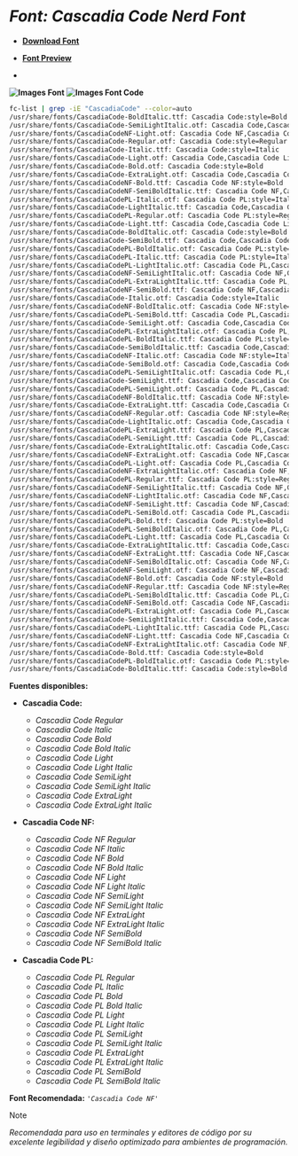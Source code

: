 <!-- Autor: Daniel Benjamin Perez Morales -->
<!-- GitHub: https://github.com/D4nitrix13 -->
<!-- GitLab: https://gitlab.com/D4nitrix13 -->
<!-- Correo electrónico: danielperezdev@proton.me -->

# ***Font: Cascadia Code Nerd Font***

- **[Download Font](https://github.com/ryanoasis/nerd-fonts/releases/download/v3.2.1/CascadiaCode.zip "https://github.com/ryanoasis/nerd-fonts/releases/download/v3.2.1/CascadiaCode.zip")**

- **[Font Preview](https://www.programmingfonts.org/#cascadia-code "https://www.programmingfonts.org/#cascadia-code")**
-

**![Images Font](../../Fonts/CascadiaCode%20Nerd%20Font.png "Fonts/CascadiaCode Nerd Font.png")**
**![Images Font Code](../../Font%20Images%20Code/CascadiaCode%20Nerd%20Font%20Code.png "Font Images Code/CascadiaCode Nerd Font Code.png")**

```bash
fc-list | grep -iE "CascadiaCode" --color=auto
/usr/share/fonts/CascadiaCode-BoldItalic.ttf: Cascadia Code:style=Bold Italic
/usr/share/fonts/CascadiaCode-SemiLightItalic.otf: Cascadia Code,Cascadia Code SemiLight:style=SemiLight Italic,Italic
/usr/share/fonts/CascadiaCodeNF-Light.otf: Cascadia Code NF,Cascadia Code NF Light:style=Light,Regular
/usr/share/fonts/CascadiaCode-Regular.otf: Cascadia Code:style=Regular
/usr/share/fonts/CascadiaCode-Italic.ttf: Cascadia Code:style=Italic
/usr/share/fonts/CascadiaCode-Light.otf: Cascadia Code,Cascadia Code Light:style=Light,Regular
/usr/share/fonts/CascadiaCode-Bold.otf: Cascadia Code:style=Bold
/usr/share/fonts/CascadiaCode-ExtraLight.otf: Cascadia Code,Cascadia Code ExtraLight:style=ExtraLight,Regular
/usr/share/fonts/CascadiaCodeNF-Bold.ttf: Cascadia Code NF:style=Bold
/usr/share/fonts/CascadiaCodeNF-SemiBoldItalic.ttf: Cascadia Code NF,Cascadia Code NF SemiBold:style=SemiBold Italic,Italic
/usr/share/fonts/CascadiaCodePL-Italic.otf: Cascadia Code PL:style=Italic
/usr/share/fonts/CascadiaCode-LightItalic.ttf: Cascadia Code,Cascadia Code Light:style=Light Italic,Italic
/usr/share/fonts/CascadiaCodePL-Regular.otf: Cascadia Code PL:style=Regular
/usr/share/fonts/CascadiaCode-Light.ttf: Cascadia Code,Cascadia Code Light:style=Light,Regular
/usr/share/fonts/CascadiaCode-BoldItalic.otf: Cascadia Code:style=Bold Italic
/usr/share/fonts/CascadiaCode-SemiBold.ttf: Cascadia Code,Cascadia Code SemiBold:style=SemiBold,Regular
/usr/share/fonts/CascadiaCodePL-BoldItalic.otf: Cascadia Code PL:style=Bold Italic
/usr/share/fonts/CascadiaCodePL-Italic.ttf: Cascadia Code PL:style=Italic
/usr/share/fonts/CascadiaCodePL-LightItalic.otf: Cascadia Code PL,Cascadia Code PL Light:style=Light Italic,Italic
/usr/share/fonts/CascadiaCodeNF-SemiLightItalic.otf: Cascadia Code NF,Cascadia Code NF SemiLight:style=SemiLight Italic,Italic
/usr/share/fonts/CascadiaCodePL-ExtraLightItalic.ttf: Cascadia Code PL,Cascadia Code PL ExtraLight:style=ExtraLight Italic,Italic
/usr/share/fonts/CascadiaCodeNF-SemiBold.ttf: Cascadia Code NF,Cascadia Code NF SemiBold:style=SemiBold,Regular
/usr/share/fonts/CascadiaCode-Italic.otf: Cascadia Code:style=Italic
/usr/share/fonts/CascadiaCodeNF-BoldItalic.otf: Cascadia Code NF:style=Bold Italic
/usr/share/fonts/CascadiaCodePL-SemiBold.ttf: Cascadia Code PL,Cascadia Code PL SemiBold:style=SemiBold,Regular
/usr/share/fonts/CascadiaCode-SemiLight.otf: Cascadia Code,Cascadia Code SemiLight:style=SemiLight,Regular
/usr/share/fonts/CascadiaCodePL-ExtraLightItalic.otf: Cascadia Code PL,Cascadia Code PL ExtraLight:style=ExtraLight Italic,Italic
/usr/share/fonts/CascadiaCodePL-BoldItalic.ttf: Cascadia Code PL:style=Bold Italic
/usr/share/fonts/CascadiaCode-SemiBoldItalic.ttf: Cascadia Code,Cascadia Code SemiBold:style=SemiBold Italic,Italic
/usr/share/fonts/CascadiaCodeNF-Italic.otf: Cascadia Code NF:style=Italic
/usr/share/fonts/CascadiaCode-SemiBold.otf: Cascadia Code,Cascadia Code SemiBold:style=SemiBold,Regular
/usr/share/fonts/CascadiaCodePL-SemiLightItalic.otf: Cascadia Code PL,Cascadia Code PL SemiLight:style=SemiLight Italic,Italic
/usr/share/fonts/CascadiaCode-SemiLight.ttf: Cascadia Code,Cascadia Code SemiLight:style=SemiLight,Regular
/usr/share/fonts/CascadiaCodePL-SemiLight.otf: Cascadia Code PL,Cascadia Code PL SemiLight:style=SemiLight,Regular
/usr/share/fonts/CascadiaCodeNF-BoldItalic.ttf: Cascadia Code NF:style=Bold Italic
/usr/share/fonts/CascadiaCode-ExtraLight.ttf: Cascadia Code,Cascadia Code ExtraLight:style=ExtraLight,Regular
/usr/share/fonts/CascadiaCodeNF-Regular.otf: Cascadia Code NF:style=Regular
/usr/share/fonts/CascadiaCode-LightItalic.otf: Cascadia Code,Cascadia Code Light:style=Light Italic,Italic
/usr/share/fonts/CascadiaCodePL-ExtraLight.ttf: Cascadia Code PL,Cascadia Code PL ExtraLight:style=ExtraLight,Regular
/usr/share/fonts/CascadiaCodePL-SemiLight.ttf: Cascadia Code PL,Cascadia Code PL SemiLight:style=SemiLight,Regular
/usr/share/fonts/CascadiaCode-ExtraLightItalic.otf: Cascadia Code,Cascadia Code ExtraLight:style=ExtraLight Italic,Italic
/usr/share/fonts/CascadiaCodeNF-ExtraLight.otf: Cascadia Code NF,Cascadia Code NF ExtraLight:style=ExtraLight,Regular
/usr/share/fonts/CascadiaCodePL-Light.otf: Cascadia Code PL,Cascadia Code PL Light:style=Light,Regular
/usr/share/fonts/CascadiaCodeNF-ExtraLightItalic.otf: Cascadia Code NF,Cascadia Code NF ExtraLight:style=ExtraLight Italic,Italic
/usr/share/fonts/CascadiaCodePL-Regular.ttf: Cascadia Code PL:style=Regular
/usr/share/fonts/CascadiaCodeNF-SemiLightItalic.ttf: Cascadia Code NF,Cascadia Code NF SemiLight:style=SemiLight Italic,Italic
/usr/share/fonts/CascadiaCodeNF-LightItalic.otf: Cascadia Code NF,Cascadia Code NF Light:style=Light Italic,Italic
/usr/share/fonts/CascadiaCodeNF-SemiLight.ttf: Cascadia Code NF,Cascadia Code NF SemiLight:style=SemiLight,Regular
/usr/share/fonts/CascadiaCodePL-SemiBold.otf: Cascadia Code PL,Cascadia Code PL SemiBold:style=SemiBold,Regular
/usr/share/fonts/CascadiaCodePL-Bold.ttf: Cascadia Code PL:style=Bold
/usr/share/fonts/CascadiaCodePL-SemiBoldItalic.otf: Cascadia Code PL,Cascadia Code PL SemiBold:style=SemiBold Italic,Italic
/usr/share/fonts/CascadiaCodePL-Light.ttf: Cascadia Code PL,Cascadia Code PL Light:style=Light,Regular
/usr/share/fonts/CascadiaCode-ExtraLightItalic.ttf: Cascadia Code,Cascadia Code ExtraLight:style=ExtraLight Italic,Italic
/usr/share/fonts/CascadiaCodeNF-ExtraLight.ttf: Cascadia Code NF,Cascadia Code NF ExtraLight:style=ExtraLight,Regular
/usr/share/fonts/CascadiaCodeNF-SemiBoldItalic.otf: Cascadia Code NF,Cascadia Code NF SemiBold:style=SemiBold Italic,Italic
/usr/share/fonts/CascadiaCodeNF-SemiLight.otf: Cascadia Code NF,Cascadia Code NF SemiLight:style=SemiLight,Regular
/usr/share/fonts/CascadiaCodeNF-Bold.otf: Cascadia Code NF:style=Bold
/usr/share/fonts/CascadiaCodeNF-Regular.ttf: Cascadia Code NF:style=Regular
/usr/share/fonts/CascadiaCodePL-SemiBoldItalic.ttf: Cascadia Code PL,Cascadia Code PL SemiBold:style=SemiBold Italic,Italic
/usr/share/fonts/CascadiaCodeNF-SemiBold.otf: Cascadia Code NF,Cascadia Code NF SemiBold:style=SemiBold,Regular
/usr/share/fonts/CascadiaCodePL-ExtraLight.otf: Cascadia Code PL,Cascadia Code PL ExtraLight:style=ExtraLight,Regular
/usr/share/fonts/CascadiaCode-SemiLightItalic.ttf: Cascadia Code,Cascadia Code SemiLight:style=SemiLight Italic,Italic
/usr/share/fonts/CascadiaCodePL-LightItalic.ttf: Cascadia Code PL,Cascadia Code PL Light:style=Light Italic,Italic
/usr/share/fonts/CascadiaCodeNF-Light.ttf: Cascadia Code NF,Cascadia Code NF Light:style=Light,Regular
/usr/share/fonts/CascadiaCodeNF-ExtraLightItalic.otf: Cascadia Code NF,Cascadia Code NF ExtraLight:style=ExtraLight Italic,Italic
/usr/share/fonts/CascadiaCode-Bold.ttf: Cascadia Code:style=Bold
/usr/share/fonts/CascadiaCodePL-BoldItalic.otf: Cascadia Code PL:style=Bold Italic
/usr/share/fonts/CascadiaCode-BoldItalic.ttf: Cascadia Code:style=Bold Italic
```

**Fuentes disponibles:**

- **Cascadia Code:**
  - *Cascadia Code Regular*
  - *Cascadia Code Italic*
  - *Cascadia Code Bold*
  - *Cascadia Code Bold Italic*
  - *Cascadia Code Light*
  - *Cascadia Code Light Italic*
  - *Cascadia Code SemiLight*
  - *Cascadia Code SemiLight Italic*
  - *Cascadia Code ExtraLight*
  - *Cascadia Code ExtraLight Italic*

- **Cascadia Code NF:**
  - *Cascadia Code NF Regular*
  - *Cascadia Code NF Italic*
  - *Cascadia Code NF Bold*
  - *Cascadia Code NF Bold Italic*
  - *Cascadia Code NF Light*
  - *Cascadia Code NF Light Italic*
  - *Cascadia Code NF SemiLight*
  - *Cascadia Code NF SemiLight Italic*
  - *Cascadia Code NF ExtraLight*
  - *Cascadia Code NF ExtraLight Italic*
  - *Cascadia Code NF SemiBold*
  - *Cascadia Code NF SemiBold Italic*

- **Cascadia Code PL:**
  - *Cascadia Code PL Regular*
  - *Cascadia Code PL Italic*
  - *Cascadia Code PL Bold*
  - *Cascadia Code PL Bold Italic*
  - *Cascadia Code PL Light*
  - *Cascadia Code PL Light Italic*
  - *Cascadia Code PL SemiLight*
  - *Cascadia Code PL SemiLight Italic*
  - *Cascadia Code PL ExtraLight*
  - *Cascadia Code PL ExtraLight Italic*
  - *Cascadia Code PL SemiBold*
  - *Cascadia Code PL SemiBold Italic*

**Font Recomendada:** *`'Cascadia Code NF'`*

> [!NOTE]
> *Recomendada para uso en terminales y editores de código por su excelente legibilidad y diseño optimizado para ambientes de programación.*
